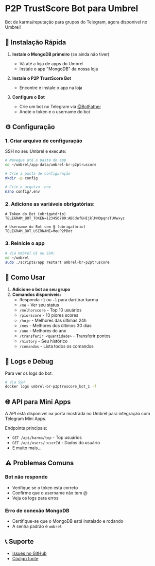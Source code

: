 # P2P TrustScore Bot para Umbrel

Bot de karma/reputação para grupos do Telegram, agora disponível no Umbrel!

## 🚀 Instalação Rápida

1. **Instale o MongoDB primeiro** (se ainda não tiver)
   - Vá até a loja de apps do Umbrel
   - Instale o app "MongoDB" da nossa loja

2. **Instale o P2P TrustScore Bot**
   - Encontre e instale o app na loja

3. **Configure o Bot**
   - Crie um bot no Telegram via [@BotFather](https://t.me/botfather)
   - Anote o token e o username do bot

## ⚙️ Configuração

### 1. Criar arquivo de configuração

SSH no seu Umbrel e execute:

```bash
# Navegue até a pasta do app
cd ~/umbrel/app-data/umbrel-br-p2ptruscore

# Crie a pasta de configuração
mkdir -p config

# Crie o arquivo .env
nano config/.env
```

### 2. Adicione as variáveis obrigatórias:

```env
# Token do Bot (obrigatório)
TELEGRAM_BOT_TOKEN=123456789:ABCdefGHIjklMNOpqrsTUVwxyz

# Username do Bot sem @ (obrigatório)
TELEGRAM_BOT_USERNAME=MeuP2PBot
```

### 3. Reinicie o app

```bash
# Via Umbrel UI ou SSH:
cd ~/umbrel
sudo ./scripts/app restart umbrel-br-p2ptruscore
```

## 📱 Como Usar

1. **Adicione o bot ao seu grupo**
2. **Comandos disponíveis:**
   - Responda `+1` ou `-1` para dar/tirar karma
   - `/me` - Ver seu status
   - `/melhorscore` - Top 10 usuários
   - `/piorscore` - 10 piores scores
   - `/hoje` - Melhores das últimas 24h
   - `/mes` - Melhores dos últimos 30 dias
   - `/ano` - Melhores do ano
   - `/transferir <quantidade>` - Transferir pontos
   - `/history` - Seu histórico
   - `/comandos` - Lista todos os comandos

## 🔧 Logs e Debug

Para ver os logs do bot:

```bash
# Via SSH
docker logs umbrel-br-p2ptruscore_bot_1 -f
```

## 🌐 API para Mini Apps

A API está disponível na porta mostrada no Umbrel para integração com Telegram Mini Apps.

Endpoints principais:
- `GET /api/karma/top` - Top usuários
- `GET /api/users/:userId` - Dados do usuário
- E muito mais...

## ⚠️ Problemas Comuns

### Bot não responde
- Verifique se o token está correto
- Confirme que o username não tem @
- Veja os logs para erros

### Erro de conexão MongoDB
- Certifique-se que o MongoDB está instalado e rodando
- A senha padrão é `umbrel`

## 📞 Suporte

- [Issues no GitHub](https://github.com/samyrwendel/p2ptruscore/issues)
- [Código fonte](https://github.com/samyrwendel/p2ptruscore)